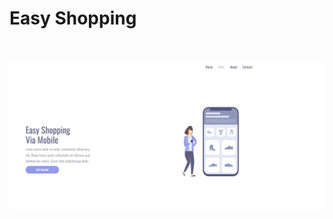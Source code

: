 <h1>Easy Shopping</h1>
<br>
<br>
<img src="https://github.com/rebeccarezende/Easy-Shopping/blob/main/assets/Easy%20Shopping.png?raw=true">
